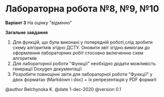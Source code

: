 # Лабораторна робота №8, №9, №10

**Варіант 3**
На оцінку "відмінно"

**Загальне завдання**
1. Для функцій, що були виконані у попередній роботі,слід зробити схему алгоритмів згідно ДСТУ. Оновити звіт згідно вимогам до оформлення лабораторних робіт стосовно включенню схем алгоритмів
2. Для лабораторної роботи "Функції" необхідно додати можливість генерації Doxygen документації
3. Розробити повноцінні звіти для лабораторної роботи "Функції" у двох форматах (Markdown і doc) + їх репрезентація у PDF форматі

@author Belchynska K. 
@date 1-dec-2020 
@version 0.1
